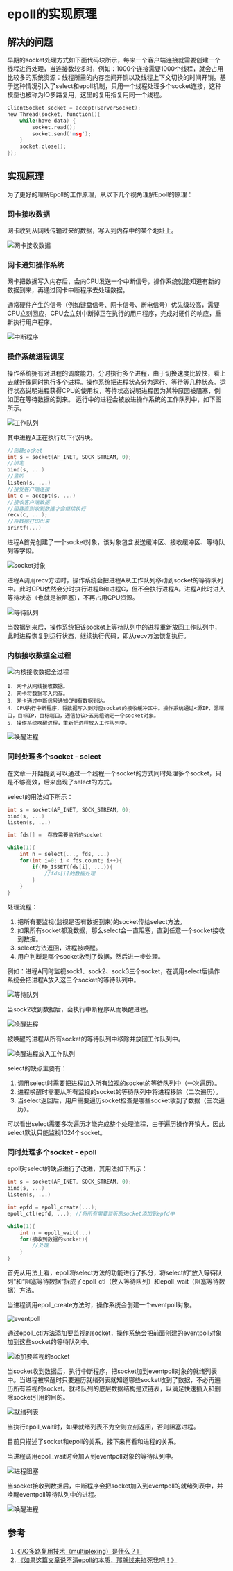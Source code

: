 # epoll的实现原理

## 解决的问题

早期的socket处理方式如下面代码块所示，每来一个客户端连接就需要创建一个线程进行处理，当连接数较多时，例如：1000个连接需要1000个线程，就会占用比较多的系统资源：线程所需的内存空间开销以及线程上下文切换的时间开销。基于这种情况引入了select和epoll机制，只用一个线程处理多个socket连接，这种模型也被称为IO多路复用，这里的复用指复用同一个线程。

```c
ClientSocket socket = accept(ServerSocket);
new Thread(socket, function(){
    while(have data) {
        socket.read();
        socket.send('msg');
    }
    socket.close();
});
```

## 实现原理

为了更好的理解Epoll的工作原理，从以下几个视角理解Epoll的原理：

### 网卡接收数据

网卡收到从网线传输过来的数据，写入到内存中的某个地址上。

![网卡接收数据](resources/2023-04-05-18-44-17.png)

### 网卡通知操作系统

网卡把数据写入内存后，会向CPU发送一个中断信号，操作系统就能知道有新的数据到来，再通过网卡中断程序去处理数据。

通常硬件产生的信号（例如键盘信号、网卡信号、断电信号）优先级较高，需要CPU立刻回应，CPU会立刻中断掉正在执行的用户程序，完成对硬件的响应，重新执行用户程序。

![中断程序](resources/2023-04-05-19-16-34.png)

### 操作系统进程调度

操作系统拥有对进程的调度能力，分时执行多个进程，由于切换速度比较快，看上去就好像同时执行多个进程。操作系统把进程状态分为运行、等待等几种状态。运行状态说明进程获得CPU的使用权，等待状态说明进程因为某种原因被阻塞，例如正在等待数据的到来。
运行中的进程会被放进操作系统的工作队列中，如下图所示。

![工作队列](resources/2023-04-05-19-40-50.png)

其中进程A正在执行以下代码块。

```c
//创建socket
int s = socket(AF_INET, SOCK_STREAM, 0);   
//绑定
bind(s, ...)
//监听
listen(s, ...)
//接受客户端连接
int c = accept(s, ...)
//接收客户端数据
//阻塞直到收到数据才会继续执行
recv(c, ...);
//将数据打印出来
printf(...)
```

进程A首先创建了一个socket对象，该对象包含发送缓冲区、接收缓冲区、等待队列等字段。

![socket对象](resources/2023-04-05-19-46-57.png)

进程A调用recv方法时，操作系统会把进程A从工作队列移动到socket的等待队列中。此时CPU依然会分时执行进程B和进程C，但不会执行进程A。进程A此时进入等待状态（也就是被阻塞），不再占用CPU资源。

![等待队列](resources/2023-04-05-19-51-00.png)

当数据到来后，操作系统把该socket上等待队列中的进程重新放回工作队列中，此时进程恢复到运行状态，继续执行代码，即从recv方法恢复执行。

### 内核接收数据全过程

![内核接收数据全过程](resources/2023-04-05-19-58-09.png)

    1. 网卡从网线接收数据。
    2. 网卡将数据写入内存。
    3. 网卡通过中断信号通知CPU有数据到达。
    4. CPU执行中断程序，将数据写入到对应socket的接收缓冲区中。操作系统通过<源IP，源端口，目标IP，目标端口，通信协议>五元组确定一个socket对象。
    5. 操作系统唤醒进程，重新把进程放入工作队列中。

![唤醒进程](resources/2023-04-05-20-09-25.png)

### 同时处理多个socket - select

在文章一开始提到可以通过一个线程一个socket的方式同时处理多个socket，只是不够高效，后来出现了select的方式。

select的用法如下所示：

```c
int s = socket(AF_INET, SOCK_STREAM, 0);  
bind(s, ...)
listen(s, ...)

int fds[] =  存放需要监听的socket

while(1){
    int n = select(..., fds, ...)
    for(int i=0; i < fds.count; i++){
        if(FD_ISSET(fds[i], ...)){
            //fds[i]的数据处理
        }
    }
}
```

处理流程：

1. 把所有要监视(监视是否有数据到来)的socket传给select方法。
2. 如果所有socket都没数据，那么select会一直阻塞，直到任意一个socket接收到数据。
3. select方法返回，进程被唤醒。
4. 用户判断是哪个socket收到了数据，然后进一步处理。

例如：进程A同时监视sock1、sock2、sock3三个socket，在调用select后操作系统会把进程A放入这三个socket的等待队列中。

![等待队列](resources/2023-04-05-20-21-25.png)

当sock2收到数据后，会执行中断程序从而唤醒进程。

![唤醒进程](resources/2023-04-05-20-25-39.png)

被唤醒的进程从所有socket的等待队列中移除并放回工作队列中。

![唤醒进程放入工作队列](resources/2023-04-05-20-25-59.png)

select的缺点主要有：

1. 调用select时需要把进程加入所有监视的socket的等待队列中（一次遍历）。
2. 进程唤醒时需要从所有监视的socket的等待队列中将进程移除（二次遍历）。
3. 当select返回后，用户需要遍历socket检查是哪些socket收到了数据（三次遍历）。

可以看出select需要多次遍历才能完成整个处理流程，由于遍历操作开销大，因此select默认只能监视1024个socket。

### 同时处理多个socket - epoll

epoll对select的缺点进行了改进，其用法如下所示：

```c
int s = socket(AF_INET, SOCK_STREAM, 0);   
bind(s, ...)
listen(s, ...)

int epfd = epoll_create(...);
epoll_ctl(epfd, ...); //将所有需要监听的socket添加到epfd中

while(1){
    int n = epoll_wait(...)
    for(接收到数据的socket){
        //处理
    }
}
```

首先从用法上看，epoll将select方法的功能进行了拆分，将select的“放入等待队列”和“阻塞等待数据”拆成了epoll_ctl（放入等待队列）和epoll_wait（阻塞等待数据）方法。

当进程调用epoll_create方法时，操作系统会创建一个eventpoll对象。

![eventpoll](resources/2023-04-05-20-43-42.png)

通过epoll_ctl方法添加要监视的socket，操作系统会把前面创建的eventpoll对象加到这些socket的等待队列中。

![添加要监视的socket](resources/2023-04-05-20-46-00.png)

当socket收到数据后，执行中断程序，把socket加到eventpoll对象的就绪列表中。当进程被唤醒时只要遍历就绪列表就知道哪些socket收到了数据，不必再遍历所有监视的socket。就绪队列的底层数据结构是双链表，以满足快速插入和删除socket引用的目的。

![就绪列表](resources/2023-04-05-20-48-30.png)

当执行epoll_wait时，如果就绪列表不为空则立刻返回，否则阻塞进程。

目前只描述了socket和epoll的关系，接下来再看和进程的关系。

当进程调用epoll_wait时会加入到eventpoll对象的等待队列中。

![进程阻塞](resources/2023-04-05-21-00-07.png)

当socket接收到数据后，中断程序会把socket加入到eventpoll的就绪列表中，并唤醒eventpoll等待队列中的进程。

![唤醒进程](resources/2023-04-05-21-03-07.png)

## 参考

1. [《I/O多路复用技术（multiplexing）是什么？》](https://www.zhihu.com/question/28594409)
2. [《如果这篇文章说不清epoll的本质，那就过来掐死我吧！》](https://zhuanlan.zhihu.com/p/63179839)
